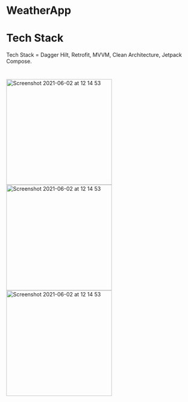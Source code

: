 # WeatherApp

# Tech Stack
Tech Stack = Dagger Hilt, Retrofit, MVVM, Clean Architecture, Jetpack Compose.
#

<img width="280" alt="Screenshot 2021-06-02 at 12 14 53" src="https://user-images.githubusercontent.com/32542424/222547431-a44a0b51-4aad-44cf-b0d9-9f5d70ff06fd.jpeg"> <img width="280" alt="Screenshot 2021-06-02 at 12 14 53" src="https://user-images.githubusercontent.com/32542424/222547848-dcbcbd87-f3e1-45b1-9a8b-b3063a1055ef.jpeg"> <img width="280" alt="Screenshot 2021-06-02 at 12 14 53" src="https://user-images.githubusercontent.com/32542424/222548005-26757e11-9fcf-43d3-adc7-e05ac92c6d59.jpeg">
